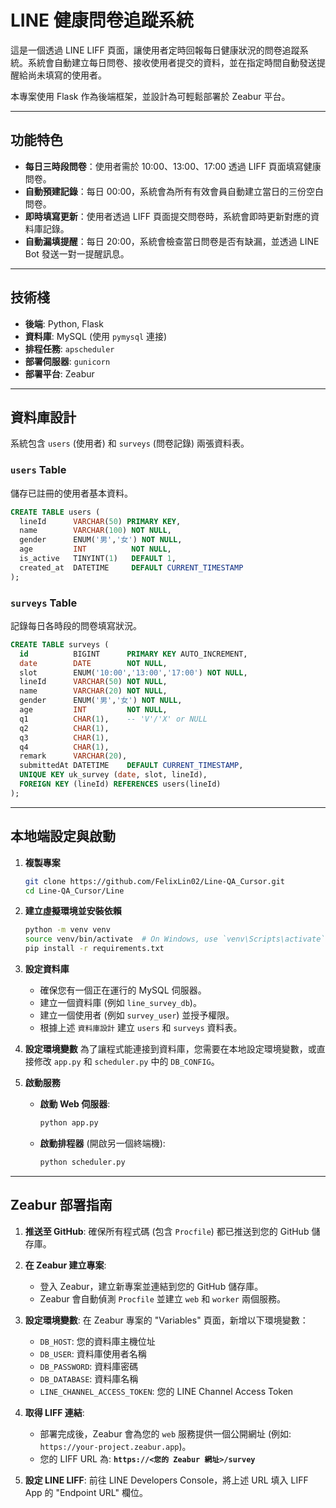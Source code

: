 # LINE 健康問卷追蹤系統

這是一個透過 LINE LIFF 頁面，讓使用者定時回報每日健康狀況的問卷追蹤系統。系統會自動建立每日問卷、接收使用者提交的資料，並在指定時間自動發送提醒給尚未填寫的使用者。

本專案使用 Flask 作為後端框架，並設計為可輕鬆部署於 Zeabur 平台。

---

## 功能特色

- **每日三時段問卷**：使用者需於 10:00、13:00、17:00 透過 LIFF 頁面填寫健康問卷。
- **自動預建記錄**：每日 00:00，系統會為所有有效會員自動建立當日的三份空白問卷。
- **即時填寫更新**：使用者透過 LIFF 頁面提交問卷時，系統會即時更新對應的資料庫記錄。
- **自動漏填提醒**：每日 20:00，系統會檢查當日問卷是否有缺漏，並透過 LINE Bot 發送一對一提醒訊息。

---

## 技術棧

- **後端**: Python, Flask
- **資料庫**: MySQL (使用 `pymysql` 連接)
- **排程任務**: `apscheduler`
- **部署伺服器**: `gunicorn`
- **部署平台**: Zeabur

---

## 資料庫設計

系統包含 `users` (使用者) 和 `surveys` (問卷記錄) 兩張資料表。

### `users` Table
儲存已註冊的使用者基本資料。
```sql
CREATE TABLE users (
  lineId      VARCHAR(50) PRIMARY KEY,
  name        VARCHAR(100) NOT NULL,
  gender      ENUM('男','女') NOT NULL,
  age         INT          NOT NULL,
  is_active   TINYINT(1)   DEFAULT 1,
  created_at  DATETIME     DEFAULT CURRENT_TIMESTAMP
);
```

### `surveys` Table
記錄每日各時段的問卷填寫狀況。
```sql
CREATE TABLE surveys (
  id          BIGINT      PRIMARY KEY AUTO_INCREMENT,
  date        DATE        NOT NULL,
  slot        ENUM('10:00','13:00','17:00') NOT NULL,
  lineId      VARCHAR(50) NOT NULL,
  name        VARCHAR(20) NOT NULL,
  gender      ENUM('男','女') NOT NULL,
  age         INT         NOT NULL,
  q1          CHAR(1),    -- 'V'/'X' or NULL
  q2          CHAR(1),
  q3          CHAR(1),
  q4          CHAR(1),
  remark      VARCHAR(20),
  submittedAt DATETIME    DEFAULT CURRENT_TIMESTAMP,
  UNIQUE KEY uk_survey (date, slot, lineId),
  FOREIGN KEY (lineId) REFERENCES users(lineId)
);
```

---

## 本地端設定與啟動

1.  **複製專案**
    ```bash
    git clone https://github.com/FelixLin02/Line-QA_Cursor.git
    cd Line-QA_Cursor/Line
    ```

2.  **建立虛擬環境並安裝依賴**
    ```bash
    python -m venv venv
    source venv/bin/activate  # On Windows, use `venv\Scripts\activate`
    pip install -r requirements.txt
    ```

3.  **設定資料庫**
    - 確保您有一個正在運行的 MySQL 伺服器。
    - 建立一個資料庫 (例如 `line_survey_db`)。
    - 建立一個使用者 (例如 `survey_user`) 並授予權限。
    - 根據上述 `資料庫設計` 建立 `users` 和 `surveys` 資料表。

4.  **設定環境變數**
    為了讓程式能連接到資料庫，您需要在本地設定環境變數，或直接修改 `app.py` 和 `scheduler.py` 中的 `DB_CONFIG`。

5.  **啟動服務**
    - **啟動 Web 伺服器**:
      ```bash
      python app.py
      ```
    - **啟動排程器** (開啟另一個終端機):
      ```bash
      python scheduler.py
      ```

---

## Zeabur 部署指南

1.  **推送至 GitHub**:
    確保所有程式碼 (包含 `Procfile`) 都已推送到您的 GitHub 儲存庫。

2.  **在 Zeabur 建立專案**:
    - 登入 Zeabur，建立新專案並連結到您的 GitHub 儲存庫。
    - Zeabur 會自動偵測 `Procfile` 並建立 `web` 和 `worker` 兩個服務。

3.  **設定環境變數**:
    在 Zeabur 專案的 "Variables" 頁面，新增以下環境變數：
    - `DB_HOST`: 您的資料庫主機位址
    - `DB_USER`: 資料庫使用者名稱
    - `DB_PASSWORD`: 資料庫密碼
    - `DB_DATABASE`: 資料庫名稱
    - `LINE_CHANNEL_ACCESS_TOKEN`: 您的 LINE Channel Access Token

4.  **取得 LIFF 連結**:
    - 部署完成後，Zeabur 會為您的 `web` 服務提供一個公開網址 (例如: `https://your-project.zeabur.app`)。
    - 您的 LIFF URL 為: **`https://<您的 Zeabur 網址>/survey`**

5.  **設定 LINE LIFF**:
    前往 LINE Developers Console，將上述 URL 填入 LIFF App 的 "Endpoint URL" 欄位。
